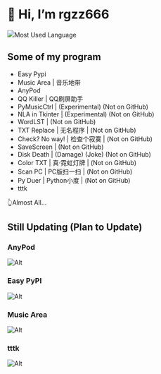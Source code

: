 # 👋 Hi, I’m rgzz666

<img src="https://github-readme-stats.vercel.app/api/top-langs/?username=totowang-hhh&layout=compact&hide_border=true&theme=vue&show_icons=true">Most Used Language</img>

## Some of my program
- Easy Pypi
- Music Area | 音乐地带
- AnyPod
- QQ Killer | QQ刷屏助手
- PyMusicCtrl | (Experimental) (Not on GitHub)
- NLA in Tkinter | (Experimental) (Not on GitHub)
- WordLST | (Not on GitHub)
- TXT Replace | 无名程序 | (Not on GitHub)
- Check? No way! | 检查个寂寞 | (Not on GitHub)
- SaveScreen | (Not on GitHub)
- Disk Death | (Damage) (Joke) (Not on GitHub)
- Color TXT | 真·霓虹灯牌 | (Not on GitHub)
- Scan PC | PC版扫一扫 | (Not on GitHub)
- Py Duer | Python小度 | (Not on GitHub)
- tttk

👆Almost All...

## Still Updating (Plan to Update)

### AnyPod
![Alt](https://repobeats.axiom.co/api/embed/7901cb3f833782cb3895c233df77a38536c7fb05.svg "Repobeats analytics image")

### Easy PyPI
![Alt](https://repobeats.axiom.co/api/embed/7e75da286620ad9b9d8831c23ac7d3d981a44a78.svg "Repobeats analytics image")

### Music Area
![Alt](https://repobeats.axiom.co/api/embed/34cd6716e716f4212cca115450da9805eeca20d1.svg "Repobeats analytics image")

### tttk
![Alt](https://repobeats.axiom.co/api/embed/8672024c86be918f2a848b60e340c00231f7234f.svg "Repobeats analytics image")

<!---
TotoWang-hhh/TotoWang-hhh is a ✨ special ✨ repository because its `README.md` (this file) appears on your GitHub profile.
You can click the Preview link to take a look at your changes.
--->
